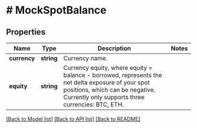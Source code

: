 # # MockSpotBalance

## Properties

Name | Type | Description | Notes
------------ | ------------- | ------------- | -------------
**currency** | **string** | Currency name. | 
**equity** | **string** | Currency equity, where equity &#x3D; balance - borrowed, represents the net delta exposure  of your spot positions, which can be negative. Currently only supports three currencies: BTC, ETH. | 

[[Back to Model list]](../../README.md#documentation-for-models) [[Back to API list]](../../README.md#documentation-for-api-endpoints) [[Back to README]](../../README.md)
